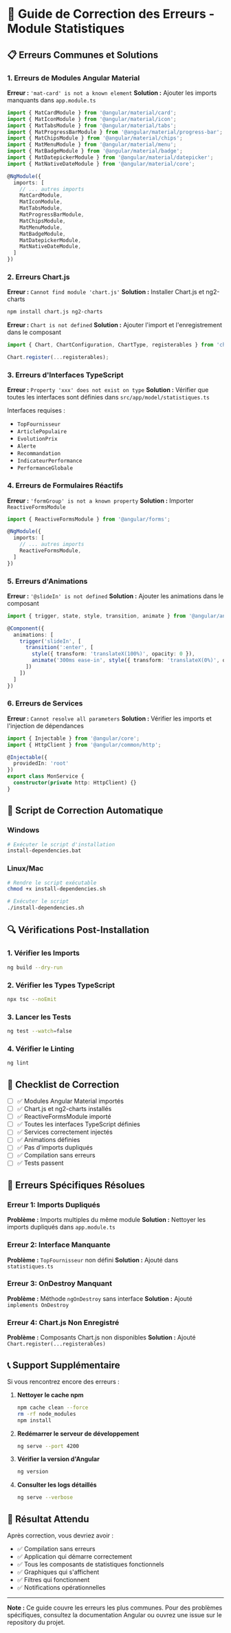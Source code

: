 # 🔧 Guide de Correction des Erreurs - Module Statistiques

## 📋 Erreurs Communes et Solutions

### 1. **Erreurs de Modules Angular Material**

**Erreur :** `'mat-card' is not a known element`
**Solution :** Ajouter les imports manquants dans `app.module.ts`

```typescript
import { MatCardModule } from '@angular/material/card';
import { MatIconModule } from '@angular/material/icon';
import { MatTabsModule } from '@angular/material/tabs';
import { MatProgressBarModule } from '@angular/material/progress-bar';
import { MatChipsModule } from '@angular/material/chips';
import { MatMenuModule } from '@angular/material/menu';
import { MatBadgeModule } from '@angular/material/badge';
import { MatDatepickerModule } from '@angular/material/datepicker';
import { MatNativeDateModule } from '@angular/material/core';

@NgModule({
  imports: [
    // ... autres imports
    MatCardModule,
    MatIconModule,
    MatTabsModule,
    MatProgressBarModule,
    MatChipsModule,
    MatMenuModule,
    MatBadgeModule,
    MatDatepickerModule,
    MatNativeDateModule,
  ]
})
```

### 2. **Erreurs Chart.js**

**Erreur :** `Cannot find module 'chart.js'`
**Solution :** Installer Chart.js et ng2-charts

```bash
npm install chart.js ng2-charts
```

**Erreur :** `Chart is not defined`
**Solution :** Ajouter l'import et l'enregistrement dans le composant

```typescript
import { Chart, ChartConfiguration, ChartType, registerables } from 'chart.js';

Chart.register(...registerables);
```

### 3. **Erreurs d'Interfaces TypeScript**

**Erreur :** `Property 'xxx' does not exist on type`
**Solution :** Vérifier que toutes les interfaces sont définies dans `src/app/model/statistiques.ts`

Interfaces requises :
- `TopFournisseur`
- `ArticlePopulaire`
- `EvolutionPrix`
- `Alerte`
- `Recommandation`
- `IndicateurPerformance`
- `PerformanceGlobale`

### 4. **Erreurs de Formulaires Réactifs**

**Erreur :** `'formGroup' is not a known property`
**Solution :** Importer `ReactiveFormsModule`

```typescript
import { ReactiveFormsModule } from '@angular/forms';

@NgModule({
  imports: [
    // ... autres imports
    ReactiveFormsModule,
  ]
})
```

### 5. **Erreurs d'Animations**

**Erreur :** `'@slideIn' is not defined`
**Solution :** Ajouter les animations dans le composant

```typescript
import { trigger, state, style, transition, animate } from '@angular/animations';

@Component({
  animations: [
    trigger('slideIn', [
      transition(':enter', [
        style({ transform: 'translateX(100%)', opacity: 0 }),
        animate('300ms ease-in', style({ transform: 'translateX(0%)', opacity: 1 }))
      ])
    ])
  ]
})
```

### 6. **Erreurs de Services**

**Erreur :** `Cannot resolve all parameters`
**Solution :** Vérifier les imports et l'injection de dépendances

```typescript
import { Injectable } from '@angular/core';
import { HttpClient } from '@angular/common/http';

@Injectable({
  providedIn: 'root'
})
export class MonService {
  constructor(private http: HttpClient) {}
}
```

## 🚀 Script de Correction Automatique

### Windows
```bash
# Exécuter le script d'installation
install-dependencies.bat
```

### Linux/Mac
```bash
# Rendre le script exécutable
chmod +x install-dependencies.sh

# Exécuter le script
./install-dependencies.sh
```

## 🔍 Vérifications Post-Installation

### 1. Vérifier les Imports
```bash
ng build --dry-run
```

### 2. Vérifier les Types TypeScript
```bash
npx tsc --noEmit
```

### 3. Lancer les Tests
```bash
ng test --watch=false
```

### 4. Vérifier le Linting
```bash
ng lint
```

## 📝 Checklist de Correction

- [ ] ✅ Modules Angular Material importés
- [ ] ✅ Chart.js et ng2-charts installés
- [ ] ✅ ReactiveFormsModule importé
- [ ] ✅ Toutes les interfaces TypeScript définies
- [ ] ✅ Services correctement injectés
- [ ] ✅ Animations définies
- [ ] ✅ Pas d'imports dupliqués
- [ ] ✅ Compilation sans erreurs
- [ ] ✅ Tests passent

## 🐛 Erreurs Spécifiques Résolues

### Erreur 1: Imports Dupliqués
**Problème :** Imports multiples du même module
**Solution :** Nettoyer les imports dupliqués dans `app.module.ts`

### Erreur 2: Interface Manquante
**Problème :** `TopFournisseur` non défini
**Solution :** Ajouté dans `statistiques.ts`

### Erreur 3: OnDestroy Manquant
**Problème :** Méthode `ngOnDestroy` sans interface
**Solution :** Ajouté `implements OnDestroy`

### Erreur 4: Chart.js Non Enregistré
**Problème :** Composants Chart.js non disponibles
**Solution :** Ajouté `Chart.register(...registerables)`

## 📞 Support Supplémentaire

Si vous rencontrez encore des erreurs :

1. **Nettoyer le cache npm**
   ```bash
   npm cache clean --force
   rm -rf node_modules
   npm install
   ```

2. **Redémarrer le serveur de développement**
   ```bash
   ng serve --port 4200
   ```

3. **Vérifier la version d'Angular**
   ```bash
   ng version
   ```

4. **Consulter les logs détaillés**
   ```bash
   ng serve --verbose
   ```

## 🎯 Résultat Attendu

Après correction, vous devriez avoir :
- ✅ Compilation sans erreurs
- ✅ Application qui démarre correctement
- ✅ Tous les composants de statistiques fonctionnels
- ✅ Graphiques qui s'affichent
- ✅ Filtres qui fonctionnent
- ✅ Notifications opérationnelles

---

**Note :** Ce guide couvre les erreurs les plus communes. Pour des problèmes spécifiques, consultez la documentation Angular ou ouvrez une issue sur le repository du projet.
